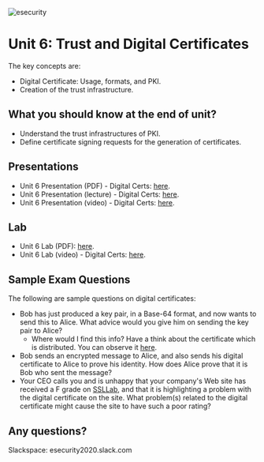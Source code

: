 ![esecurity](https://raw.githubusercontent.com/billbuchanan/esecurity/master/z_associated/esecurity_graphics.jpg)

# Unit 6: Trust and Digital Certificates

The key concepts are:

* Digital Certificate: Usage, formats, and PKI.
* Creation of the trust infrastructure.

## What you should know at the end of unit?

* Understand the trust infrastructures of PKI.
* Define certificate signing requests for the generation of certificates.

## Presentations

* Unit 6 Presentation (PDF) - Digital Certs: [here](https://github.com/billbuchanan/esecurity/blob/master/unit06_trust_dig_cert/lab/new_lab06.pdf).
* Unit 6 Presentation (lecture) - Digital Certs: [here](https://youtu.be/2ptgq8u0I5g).
* Unit 6 Presentation (video) - Digital Certs: [here](https://youtu.be/ZJ2G8KC1zDs).

## Lab

* Unit 6 Lab (PDF): [here](https://github.com/billbuchanan/esecurity/tree/master/unit06_trust_dig_cert/lab).
* Unit 6 Lab (video) - Digital Certs: [here](https://www.youtube.com/watch?v=-uNQFv0GTZc).

## Sample Exam Questions

The following are sample questions on digital certificates:

* Bob has just produced a key pair, in a Base-64 format, and now wants to send this to Alice. What advice would you give him on sending the key pair to Alice?
  * Where would I find this info? Have a think about the certificate which is distributed. You can observe it [here](https://www.youtube.com/watch?v=GLOObdTy5uY).
* Bob sends an encrypted message to Alice, and also sends his digital certificate to Alice to prove his identity. How does Alice prove that it is Bob who sent the message?
* Your CEO calls you and is unhappy that your company's Web site has received a F grade on [SSLLab](https://www.ssllabs.com/ssltest/), and that it is highlighting a problem with the digital certificate on the site. What problem(s) related to the digital certificate might cause the site to have such a poor rating?

## Any questions?

Slackspace: esecurity2020.slack.com


